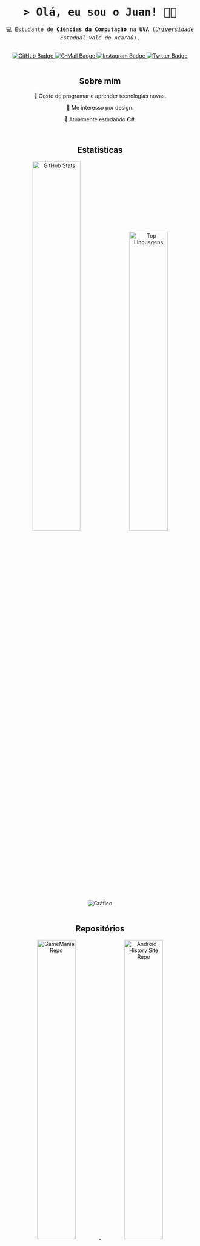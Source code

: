 <!--- Intro --->

<div id = "header" align = "center">
	<samp>
		<h1>&gt; Olá, eu sou o Juan! 👋🙃</h1>
		<p>💻 Estudante de <b>Ciências da Computação</b> na <b>UVA</b> (<i>Universidade Estadual Vale do Acaraú</i>).</p>
	</samp>
</div><br/>


<div id = "badges" align = "center">
	<a href="https://github.com/juancamilojc">
		<img src="https://img.shields.io/badge/-Github-000?style=for-the-badge&logo=Github&logoColor=white" alt = "GitHub Badge" />
	</a>
	<a href="mailto:jcamilo596@gmail.com" target="blank">
		<img src="https://img.shields.io/badge/-Gmail-DE1A1A?style=for-the-badge&logo=Gmail&logoColor=white" alt = "G-Mail Badge" />
	</a>
	<a href="https://www.instagram.com/juan_camilo.cpp/" target="blank">
		<img src="https://img.shields.io/badge/-Instagram-E4405F?style=for-the-badge&logo=Instagram&logoColor=white" alt = "Instagram Badge" />
	</a>
	<a href="https://twitter.com/juan_camilojc" target="blank">
		<img src="https://img.shields.io/badge/-Twitter-1DA1F2?style=for-the-badge&logo=Twitter&logoColor=white" alt = "Twitter Badge" />
	</a>
</div><br/>


<!--- About --->

<div id = "about" align = "center">
	<h2>Sobre mim</h2>
	<p>🚀 Gosto de programar e aprender tecnologias novas.</p>
	<p>🎨 Me interesso por design.</p>
	<P>📝 Atualmente estudando <b>C#</b>.</p>
</div><br/>


<!--- Stats --->

<div id = "stats" align = "center">
	<h2>Estatísticas</h2>
	<img src = "https://github-readme-stats.vercel.app/api?username=juancamilojc&line_height=25&count_private=true&show_icons=true&icon_color=00ff87&rank_icon=github&ring_color=00ff87&bg_color=60,171717,08203E&hide_border=true&border_radius=20&theme=dark&locale=pt-br" alt = "GitHub Stats" width="50%" />
	<img src = "https://github-readme-stats.vercel.app/api/top-langs/?username=juancamilojc&hide=hlsl,shaderlab&layout=compact&icon_color=00ff87&rank_icon=github&ring_color=00ff87&bg_color=60,171717,08203E&hide_border=true&border_radius=17&theme=dark&locale=pt-br" alt = "Top Linguagens" width="45%" /><br/>
	<!--- GitHub Streak
	<img width = "90%" src="https://streak-stats.demolab.com?user=juancamilojc&theme=dark&hide_border=true&border_radius=20&locale=pt_BR&date_format=j%20M%5B%20Y%5D&mode=weekly&background=60%2C171717%2C08203E&ring=FFFFFF&fire=00FF87&currStreakLabel=00FF87&sideNums=00FF87" alt="GitHub Streak" /><br/>
	--->
	<img src = "https://github-readme-activity-graph.vercel.app/graph?username=juancamilojc&hide_border=true&border_radius=15&theme=github-dark&bg_color=60,171717,08203E&color=FFFFFF&line=00ff87&point=00ff87&area_color=00ff87&title_color=FFFFFF&area=true" alt = "Gráfico" />
</div><br/>


<!--- Repos --->

<div id = "repos" align = "center">
	<h2>Repositórios</h2>
	<a href = "https://github.com/gilzamir18/gamemania" target = "_blank">
		<img src = "https://github-readme-stats.vercel.app/api/pin/?username=gilzamir18&repo=gamemania&show_owner=true&hide_border=true&border_radius=20&theme=dark&bg_color=60,171717,08203E&icon_color=00ff87&locale=pt-br" alt = "GameMania Repo" width = "45%" />
	</a>
	<a href = "https://juancamilojc.github.io/projeto-android/" target = "_blank">
		<img src = "https://github-readme-stats.vercel.app/api/pin/?username=juancamilojc&repo=projeto-android&hide_border=true&border_radius=20&theme=dark&bg_color=60,171717,08203E&icon_color=00ff87&locale=pt-br" alt = "Android History Site Repo" width = "45%" />
	</a><br/>
	<a href = "https://juancamilojc.github.io/projeto-login/" target = "_blank">
		<img src = "https://github-readme-stats.vercel.app/api/pin/?username=juancamilojc&repo=projeto-login&hide_border=true&border_radius=20&theme=dark&bg_color=60,171717,08203E&icon_color=00ff87&locale=pt-br" alt = "Login Page Repo" width = "45%" />
	</a>
	<a href = "https://github.com/juancamilojc/cpp">
		<img src = "https://github-readme-stats.vercel.app/api/pin/?username=juancamilojc&repo=cpp&hide_border=true&border_radius=20&theme=dark&bg_color=60,171717,08203E&icon_color=00ff87&locale=pt-br" alt = "C++ Estudos Repo" width = "45%" />
	</a><br/>
  	<a href="https://github.com/juancamilojc?tab=repositories">
		<img src = "https://img.shields.io/badge/-Todos-2962FF?style=for-the-badge&logo=koding&logoColor=white" alt = "Todos os Repositórios" />
	</a>
</div><br/>

<!--- Tech --->

<div id = "tech" align = "center">
	<h2>Tecnologias</h2>
	<img src="https://skillicons.dev/icons?i=html,css,cpp,cs&theme=dark&perline=4" alt = "Tecnologias Usadas" /><br/>
	<img src = "https://img.shields.io/badge/Visual_Studio_Code-0078D4?style=for-the-badge&logo=visual%20studio%20code&logoColor=white" alt = "Editores Usadas" />
</div></br>

- - -
